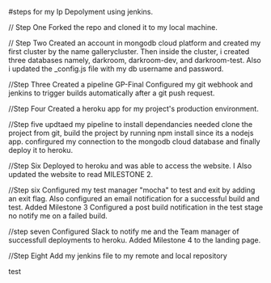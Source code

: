 #steps for my Ip Depolyment using jenkins.

// Step One
Forked the repo and cloned it to my local machine.

// Step Two
Created an account in mongodb cloud platform and created my first cluster by the name gallerycluster. Then inside the cluster, i created three databases namely, darkroom, darkroom-dev, and darkroom-test.
Also i updated the _config.js file with my db username and password.

//Step Three
Created a pipeline GP-Final
Configured my git webhook and jenkins to trigger builds automatically after a git push request.

//Step Four
Created a heroku app for my project's production environment.

//Step five
updtaed my pipeline to install dependancies needed clone the project from git, build the project by running npm install since its a nodejs app. confirgured my connection to the mongodb cloud database and finally deploy it to heroku.

//Step Six
Deployed to heroku and was able to access the website. I Also updated the website to read MILESTONE 2.

//Step six 
Configured my test manager "mocha" to test and exit by adding an exit flag. Also configured an email notification for a successful build and test. Added Milestone 3
Configured a post build notification in the test stage no notify me on a failed build.

//step seven
Configured Slack to notify me and the Team manager of successfull deployments to heroku. Added Milestone 4 to the landing page.


//Step Eight
Add my jenkins file to my remote and local repository

test 


